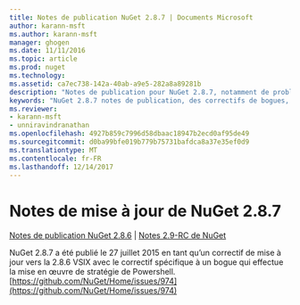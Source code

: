 ```yaml
---
title: Notes de publication NuGet 2.8.7 | Documents Microsoft
author: karann-msft
ms.author: karann-msft
manager: ghogen
ms.date: 11/11/2016
ms.topic: article
ms.prod: nuget
ms.technology: 
ms.assetid: ca7ec738-142a-40ab-a9e5-282a8a89281b
description: "Notes de publication pour NuGet 2.8.7, notamment de problèmes connus, des correctifs de bogues, les fonctionnalités ajoutées et dcr."
keywords: "NuGet 2.8.7 notes de publication, des correctifs de bogues, problèmes connus, ajouté des fonctionnalités, DCR"
ms.reviewer:
- karann-msft
- unniravindranathan
ms.openlocfilehash: 4927b859c7996d58dbaac18947b2ecd0af95de49
ms.sourcegitcommit: d0ba99bfe019b779b75731bafdca8a37e35ef0d9
ms.translationtype: MT
ms.contentlocale: fr-FR
ms.lasthandoff: 12/14/2017
---
```

# <a name="nuget-287-release-notes"></a>Notes de mise à jour de NuGet 2.8.7

[Notes de publication NuGet 2.8.6](../release-notes/nuget-2.8.6.md) | [Notes 2.9-RC de NuGet](../release-notes/nuget-2.9-RC.md)

NuGet 2.8.7 a été publié le 27 juillet 2015 en tant qu’un correctif de mise à jour vers la 2.8.6 VSIX avec le correctif spécifique à un bogue qui effectue la mise en œuvre de stratégie de Powershell.
[https://github.com/NuGet/Home/issues/974](https://github.com/NuGet/Home/issues/974)